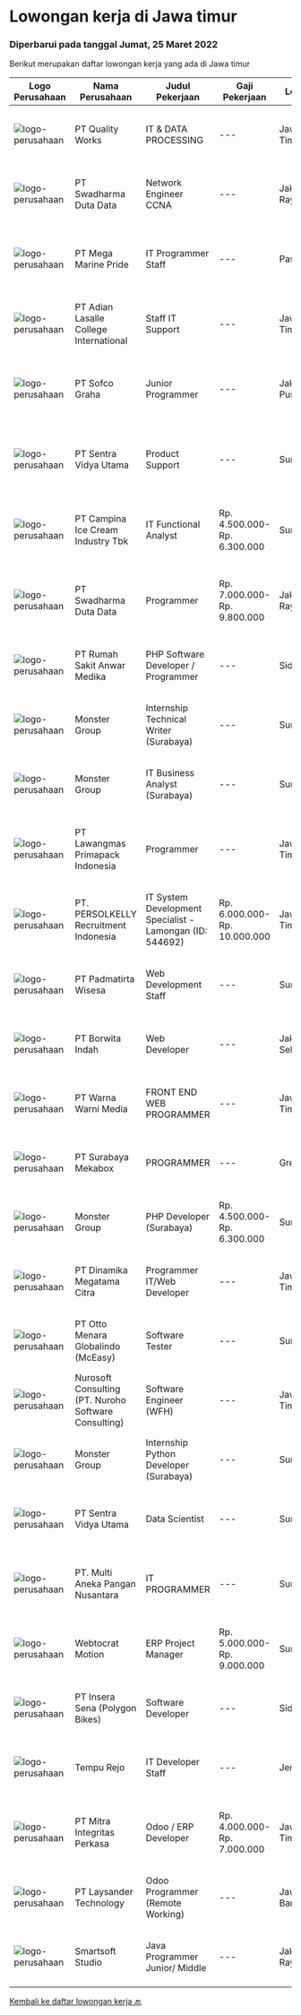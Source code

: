 
  # Lowongan kerja di Jawa timur

  ### Diperbarui pada tanggal Jumat, 25 Maret 2022

  Berikut merupakan daftar lowongan kerja yang ada di Jawa timur

  |Logo Perusahaan | Nama Perusahaan | Judul Pekerjaan | Gaji Pekerjaan | Lokasi | Deskripsi | Tanggal diunggah | Pranala |
  | -------------- | --------------- | --------------- | --------- | --------- | -------------- | ------- | ----------- |
  |![logo-perusahaan](https://image-service-cdn.seek.com.au/7ded5d57adcb691632d97f6ae372c161bea3a234/ee4dce1061f3f616224767ad58cb2fc751b8d2dc)|PT Quality Works|IT & DATA PROCESSING|---|Jawa Timur|A European owned company located in Lamongan invites qualified candidates to apply for the following position :IT &amp; DATA PROCESSINGResponsibility:...|Rabu, 23 Maret 2022|https://www.jobstreet.co.id/id/job/it-data-processing-3831358?token=0~bcbfee8b-e9cd-494f-9f1d-0f8e7b98570e&sectionRank=1&jobId=jobstreet-id-job-3831358|
|![logo-perusahaan](https://image-service-cdn.seek.com.au/e55e3708620a7ff5e7da329d1725ee01ed113417/ee4dce1061f3f616224767ad58cb2fc751b8d2dc)|PT Swadharma Duta Data|Network Engineer CCNA|---|Jakarta Raya|Kualifikasi : D3- S1 bidang Teknik Informatika, Ilmu Komputer Usia 20 - 30 tahun Pengalaman di bidang IT Network 1 - 2 Tahun Menguasai bidang IT...|Kamis, 24 Maret 2022|https://www.jobstreet.co.id/id/job/network-engineer-ccna-3831920?token=0~bcbfee8b-e9cd-494f-9f1d-0f8e7b98570e&sectionRank=2&jobId=jobstreet-id-job-3831920|
|![logo-perusahaan](https://image-service-cdn.seek.com.au/c2d1b10e65f5a153629011d5886a8b3d0e1913fb/ee4dce1061f3f616224767ad58cb2fc751b8d2dc)|PT Mega Marine Pride|IT Programmer Staff|---|Pasuruan|Tugas Pokok Membuat aplikasi inhouse yang dibutuhkan perusahaan Mengelola dan mengembangkan aplikasi yang saat ini sudah digunakan di perusahaan...|Kamis, 24 Maret 2022|https://www.jobstreet.co.id/id/job/it-programmer-staff-3814346?token=0~bcbfee8b-e9cd-494f-9f1d-0f8e7b98570e&sectionRank=3&jobId=jobstreet-id-job-3814346|
|![logo-perusahaan](https://image-service-cdn.seek.com.au/bde00bc0f8e27f68fe2820929ee7e2dc9bd7cf3a/ee4dce1061f3f616224767ad58cb2fc751b8d2dc)|PT Adian Lasalle College International|Staff IT Support|---|Jawa Timur|1. Bachelor's degree in Information Technology2. at least 3 years of experience in the same field3. Work Location : SurabayaSkills :1. IT Service...|Selasa, 22 Maret 2022|https://www.jobstreet.co.id/id/job/staff-it-support-3829844?token=0~bcbfee8b-e9cd-494f-9f1d-0f8e7b98570e&sectionRank=4&jobId=jobstreet-id-job-3829844|
|![logo-perusahaan](https://image-service-cdn.seek.com.au/5cf1d101b0ea9357b19eed6c500ae4ef35951d55/ee4dce1061f3f616224767ad58cb2fc751b8d2dc)|PT Sofco Graha|Junior Programmer|---|Jakarta Pusat|Candidate must possess at least Diploma, Bachelor's Degree in Engineering (Computer/Telecommunication), Engineering (Electrical/Electronic), Computer...|Kamis, 24 Maret 2022|https://www.jobstreet.co.id/id/job/junior-programmer-3822003?token=0~bcbfee8b-e9cd-494f-9f1d-0f8e7b98570e&sectionRank=5&jobId=jobstreet-id-job-3822003|
|![logo-perusahaan](https://image-service-cdn.seek.com.au/89a4b4d8e6af0c01c230c2b1f638fbea996731cb/ee4dce1061f3f616224767ad58cb2fc751b8d2dc)|PT Sentra Vidya Utama|Product Support|---|Surabaya|Melakukan migrasi dan mengevaluasi data Membuat report hasil analisa dan hasil migrasi data Melakukan instalasi/setting aplikasi Melakukan analisa...|Rabu, 23 Maret 2022|https://www.jobstreet.co.id/id/job/product-support-3819630?token=0~bcbfee8b-e9cd-494f-9f1d-0f8e7b98570e&sectionRank=6&jobId=jobstreet-id-job-3819630|
|![logo-perusahaan](https://image-service-cdn.seek.com.au/02e37657541aed9baae650f34c6d444e4ff9a97b/ee4dce1061f3f616224767ad58cb2fc751b8d2dc)|PT Campina Ice Cream Industry Tbk|IT Functional Analyst|Rp. 4.500.000-Rp. 6.300.000|Surabaya|Lulusan S1 Informatika / Teknologi Informasi Memiliki pengalaman minimal 3 tahun dibidang keuangan perusahaan Mampu berpikir logis, memiliki kemampuan...|Rabu, 23 Maret 2022|https://www.jobstreet.co.id/id/job/it-functional-analyst-3830913?token=0~bcbfee8b-e9cd-494f-9f1d-0f8e7b98570e&sectionRank=7&jobId=jobstreet-id-job-3830913|
|![logo-perusahaan](https://image-service-cdn.seek.com.au/e55e3708620a7ff5e7da329d1725ee01ed113417/ee4dce1061f3f616224767ad58cb2fc751b8d2dc)|PT Swadharma Duta Data|Programmer|Rp. 7.000.000-Rp. 9.800.000|Jakarta Raya|Minimal 2 Tahun pengalaman sebagai programmer Menguasai Konsep RDBMS (Relational Database Management System) Memahami Konsep Full Stack Programmig...|Rabu, 23 Maret 2022|https://www.jobstreet.co.id/id/job/programmer-3813099?token=0~bcbfee8b-e9cd-494f-9f1d-0f8e7b98570e&sectionRank=8&jobId=jobstreet-id-job-3813099|
|![logo-perusahaan](https://image-service-cdn.seek.com.au/3a6c2b428606f5e003e4942f9212030098d2ff6b/ee4dce1061f3f616224767ad58cb2fc751b8d2dc)|PT Rumah Sakit Anwar Medika|PHP Software Developer / Programmer|---|Sidoarjo|1. Mahir pemrograman PHP dan menguasai framework Laravel &amp; CodeIgniter2. Menguasai database Postgresql dan mySQL3. Menyertakan link github source...|Kamis, 24 Maret 2022|https://www.jobstreet.co.id/id/job/php-software-developer-programmer-3831668?token=0~bcbfee8b-e9cd-494f-9f1d-0f8e7b98570e&sectionRank=9&jobId=jobstreet-id-job-3831668|
|![logo-perusahaan](https://image-service-cdn.seek.com.au/fde7c35858fa549271ce89711d09acc66907aecf/ee4dce1061f3f616224767ad58cb2fc751b8d2dc)|Monster Group|Internship Technical Writer (Surabaya)|---|Surabaya|Requirements : Minimum 1 (one) year experience in the IT field, especially Technical Writer (Fresh Graduate are Welcome) Have a good level of accuracy...|Kamis, 24 Maret 2022|https://www.jobstreet.co.id/id/job/internship-technical-writer-surabaya-3820845?token=0~bcbfee8b-e9cd-494f-9f1d-0f8e7b98570e&sectionRank=10&jobId=jobstreet-id-job-3820845|
|![logo-perusahaan](https://image-service-cdn.seek.com.au/fde7c35858fa549271ce89711d09acc66907aecf/ee4dce1061f3f616224767ad58cb2fc751b8d2dc)|Monster Group|IT Business Analyst (Surabaya)|---|Surabaya|Deskripsi Pekerjaan : Evaluation of business processes, anticipating uncovered requirements. Conducting requirements analysis. Staying up to date for...|Kamis, 24 Maret 2022|https://www.jobstreet.co.id/id/job/it-business-analyst-surabaya-3821422?token=0~bcbfee8b-e9cd-494f-9f1d-0f8e7b98570e&sectionRank=11&jobId=jobstreet-id-job-3821422|
|![logo-perusahaan](https://image-service-cdn.seek.com.au/1b2da51c779de04afc91f962530d97804415fef4/ee4dce1061f3f616224767ad58cb2fc751b8d2dc)|PT Lawangmas Primapack Indonesia|Programmer|---|Jawa Timur|Programmer Pendidikan min S1 Informatika Usia 22-28 tahun Memiliki kompetensi dalam data base programming Memiliki pengalaman dalam networking dan...|Rabu, 23 Maret 2022|https://www.jobstreet.co.id/id/job/programmer-3820133?token=0~bcbfee8b-e9cd-494f-9f1d-0f8e7b98570e&sectionRank=12&jobId=jobstreet-id-job-3820133|
|![logo-perusahaan](https://image-service-cdn.seek.com.au/a778cc2d537d275f0abc3d64068f14c4c640057e/ee4dce1061f3f616224767ad58cb2fc751b8d2dc)|PT. PERSOLKELLY Recruitment Indonesia|IT System Development Specialist - Lamongan (ID: 544692)|Rp. 6.000.000-Rp. 10.000.000|Jawa Timur|PERSOLKELLY is one of the largest recruitment firms in Asia Pacific providing clients with comprehensive end-to-end workforce solutions, enabling us...|Senin, 21 Maret 2022|https://www.jobstreet.co.id/id/job/it-system-development-specialist-lamongan-id%3A-544692-3828533?token=0~bcbfee8b-e9cd-494f-9f1d-0f8e7b98570e&sectionRank=13&jobId=jobstreet-id-job-3828533|
|![logo-perusahaan](https://image-service-cdn.seek.com.au/6e9a55da35db3fc03b2a1540fd4fcbf3df04913c/ee4dce1061f3f616224767ad58cb2fc751b8d2dc)|PT Padmatirta Wisesa|Web Development Staff|---|Surabaya|Job Description : Participate in all aspects of web applications development life-cycle (developing, debugging, testing, deployment and maintenance)...|Rabu, 23 Maret 2022|https://www.jobstreet.co.id/id/job/web-development-staff-3830536?token=0~bcbfee8b-e9cd-494f-9f1d-0f8e7b98570e&sectionRank=14&jobId=jobstreet-id-job-3830536|
|![logo-perusahaan](https://image-service-cdn.seek.com.au/6c0e89982a3d3f5d72090061cda219d848c574d9/ee4dce1061f3f616224767ad58cb2fc751b8d2dc)|PT Borwita Indah|Web Developer|---|Jakarta Selatan|Job Description :WEB DEVELOPER (Placement : Jakarta &amp; Sidoarjo)The ideal candidate is a creative problem solver who will work in coordination with...|Kamis, 24 Maret 2022|https://www.jobstreet.co.id/id/job/web-developer-3813948?token=0~bcbfee8b-e9cd-494f-9f1d-0f8e7b98570e&sectionRank=15&jobId=jobstreet-id-job-3813948|
|![logo-perusahaan](https://image-service-cdn.seek.com.au/8a8aab9f7ef38dece8f0c386a0ab89b374c831c5/ee4dce1061f3f616224767ad58cb2fc751b8d2dc)|PT Warna Warni Media|FRONT END WEB PROGRAMMER|---|Jawa Timur|Membuat aplikasi sesuai dengan kebutuhan perusahaan, termasuk existing aplikasi Mewujudkan desain web menjadi system yang berfungsi dengan baik...|Kamis, 24 Maret 2022|https://www.jobstreet.co.id/id/job/front-end-web-programmer-3820633?token=0~bcbfee8b-e9cd-494f-9f1d-0f8e7b98570e&sectionRank=16&jobId=jobstreet-id-job-3820633|
|![logo-perusahaan](https://image-service-cdn.seek.com.au/8c94f1ed2bd54b4f96c53d0e370cde5d8db91d21/ee4dce1061f3f616224767ad58cb2fc751b8d2dc)|PT Surabaya Mekabox|PROGRAMMER|---|Gresik|KUALIFIKASI Pendidikan minimal D3/S1 Informatika / Komputer./ sederajat Berpengalaman di bidang programming minimal 2 tahun Memiliki komunikasi yang...|Rabu, 23 Maret 2022|https://www.jobstreet.co.id/id/job/programmer-3813748?token=0~bcbfee8b-e9cd-494f-9f1d-0f8e7b98570e&sectionRank=17&jobId=jobstreet-id-job-3813748|
|![logo-perusahaan](https://image-service-cdn.seek.com.au/fde7c35858fa549271ce89711d09acc66907aecf/ee4dce1061f3f616224767ad58cb2fc751b8d2dc)|Monster Group|PHP Developer (Surabaya)|Rp. 4.500.000-Rp. 6.300.000|Surabaya|Deskripsi Pekerjaan : Maintenance and Troubleshooting Existing Applications Develop New System Internal Application using PHP (Laravel) Ensure Designs...|Kamis, 24 Maret 2022|https://www.jobstreet.co.id/id/job/php-developer-surabaya-3820817?token=0~bcbfee8b-e9cd-494f-9f1d-0f8e7b98570e&sectionRank=18&jobId=jobstreet-id-job-3820817|
|![logo-perusahaan](https://image-service-cdn.seek.com.au/2bca4fae223c3ff5e2a7e3a922f50a1fd8915c52/ee4dce1061f3f616224767ad58cb2fc751b8d2dc)|PT Dinamika Megatama Citra|Programmer IT/Web Developer|---|Jawa Timur|Kualifikasi: Pendidikan D3/S1 Jurusan Teknik komputer IT &amp; Mekatronika (diutamakan dalam bidang Web Developer) Usia maksimal 29 tahun Memiliki...|Rabu, 23 Maret 2022|https://www.jobstreet.co.id/id/job/programmer-it-web-developer-3819617?token=0~bcbfee8b-e9cd-494f-9f1d-0f8e7b98570e&sectionRank=19&jobId=jobstreet-id-job-3819617|
|![logo-perusahaan](https://image-service-cdn.seek.com.au/f315f0c605a36ea3a033e6abb5c67515d4b00ff5/ee4dce1061f3f616224767ad58cb2fc751b8d2dc)|PT Otto Menara Globalindo (McEasy)|Software Tester|---|Surabaya|McEasy, Indonesia’s leading web and mobile logistic system, is looking for a Software Quality Assurance Specialist to join our ever-growing team.Job...|Rabu, 23 Maret 2022|https://www.jobstreet.co.id/id/job/software-tester-3819778?token=0~bcbfee8b-e9cd-494f-9f1d-0f8e7b98570e&sectionRank=20&jobId=jobstreet-id-job-3819778|
|![logo-perusahaan](https://image-service-cdn.seek.com.au/80d9f9357b1a2e56b4a86927c47c40f644df9ce9/ee4dce1061f3f616224767ad58cb2fc751b8d2dc)|Nurosoft Consulting (PT. Nuroho Software Consulting)|Software Engineer (WFH)|---|Jawa Timur|Responsibilities Design &amp; develop web and mobile applications for a wide range of projects Work with a team of QA engineers and Business Analysts...|Kamis, 24 Maret 2022|https://www.jobstreet.co.id/id/job/software-engineer-wfh-3814536?token=0~bcbfee8b-e9cd-494f-9f1d-0f8e7b98570e&sectionRank=21&jobId=jobstreet-id-job-3814536|
|![logo-perusahaan](https://image-service-cdn.seek.com.au/fde7c35858fa549271ce89711d09acc66907aecf/ee4dce1061f3f616224767ad58cb2fc751b8d2dc)|Monster Group|Internship Python Developer (Surabaya)|---|Surabaya|Jobs Description : Design, develop, test, and implement new software solutions Development support systems and systems diagnose and correct errors...|Kamis, 24 Maret 2022|https://www.jobstreet.co.id/id/job/internship-python-developer-surabaya-3821424?token=0~bcbfee8b-e9cd-494f-9f1d-0f8e7b98570e&sectionRank=22&jobId=jobstreet-id-job-3821424|
|![logo-perusahaan](https://image-service-cdn.seek.com.au/89a4b4d8e6af0c01c230c2b1f638fbea996731cb/ee4dce1061f3f616224767ad58cb2fc751b8d2dc)|PT Sentra Vidya Utama|Data Scientist|---|Surabaya|Identify valuable data sources and automate collection processes Analyze large amounts of information to discover trends and patterns Build predictive...|Kamis, 24 Maret 2022|https://www.jobstreet.co.id/id/job/data-scientist-3832359?token=0~bcbfee8b-e9cd-494f-9f1d-0f8e7b98570e&sectionRank=23&jobId=jobstreet-id-job-3832359|
|![logo-perusahaan](https://image-service-cdn.seek.com.au/7683c282b3cffe618a9c0beacd511f2b758d3b15/ee4dce1061f3f616224767ad58cb2fc751b8d2dc)|PT. Multi Aneka Pangan Nusantara|IT PROGRAMMER|---|Surabaya|DESKRIPSI PEKERJAAN: Membuat aplikasi Web/Mobile/Desktop sesuai dengan kebutuhan Perusahaan. Menganalisa kebutuhan Perusahaan dan menerapkannya pada...|Selasa, 22 Maret 2022|https://www.jobstreet.co.id/id/job/it-programmer-3829459?token=0~bcbfee8b-e9cd-494f-9f1d-0f8e7b98570e&sectionRank=24&jobId=jobstreet-id-job-3829459|
|![logo-perusahaan](https://image-service-cdn.seek.com.au/fdec7010967175eeb31b74205589d031ef31e3da/ee4dce1061f3f616224767ad58cb2fc751b8d2dc)|Webtocrat Motion|ERP Project Manager|Rp. 5.000.000-Rp. 9.000.000|Surabaya|Candidate must possess at least a Computer Science/Information System/Economics/Accounting or equivalent Required skill(s): ERP SAP / Odoo / other ERP...|Kamis, 24 Maret 2022|https://www.jobstreet.co.id/id/job/erp-project-manager-3820552?token=0~bcbfee8b-e9cd-494f-9f1d-0f8e7b98570e&sectionRank=25&jobId=jobstreet-id-job-3820552|
|![logo-perusahaan](https://image-service-cdn.seek.com.au/8e4c70256f19777521f4ab38a5f4dda5365a7dba/ee4dce1061f3f616224767ad58cb2fc751b8d2dc)|PT Insera Sena (Polygon Bikes)|Software Developer|---|Sidoarjo|We always focused on end-to-end experience of our customer and as a Software Developer you will get a chance to help and bring joy to millions of...|Kamis, 24 Maret 2022|https://www.jobstreet.co.id/id/job/software-developer-3814568?token=0~bcbfee8b-e9cd-494f-9f1d-0f8e7b98570e&sectionRank=26&jobId=jobstreet-id-job-3814568|
|![logo-perusahaan](https://image-service-cdn.seek.com.au/8932e17cb34d89f6929d34387320dc9282a595ab/ee4dce1061f3f616224767ad58cb2fc751b8d2dc)|Tempu Rejo|IT Developer Staff|---|Jember|Participate in the entire application lifecycle, focusing on coding and debugging. Write clean code to develop functional web or mobile applications....|Rabu, 23 Maret 2022|https://www.jobstreet.co.id/id/job/it-developer-staff-3819914?token=0~bcbfee8b-e9cd-494f-9f1d-0f8e7b98570e&sectionRank=27&jobId=jobstreet-id-job-3819914|
|![logo-perusahaan](https://image-service-cdn.seek.com.au/a0deea3fafee0f59426704896e6fba5ea07f70ef/ee4dce1061f3f616224767ad58cb2fc751b8d2dc)|PT Mitra Integritas Perkasa|Odoo / ERP Developer|Rp. 4.000.000-Rp. 7.000.000|Jawa Timur|PT. Mitra Integritas Perkasa merupakan software developer odoo ERP untuk sektor industri aluminium. Kami mengundang anda, Odoo developer maupun IT...|Kamis, 24 Maret 2022|https://www.jobstreet.co.id/id/job/odoo-erp-developer-3832375?token=0~bcbfee8b-e9cd-494f-9f1d-0f8e7b98570e&sectionRank=28&jobId=jobstreet-id-job-3832375|
|![logo-perusahaan](https://image-service-cdn.seek.com.au/188a74a077f27d8848c0d2064a064a4fe1c3bbf1/ee4dce1061f3f616224767ad58cb2fc751b8d2dc)|PT Laysander Technology|Odoo Programmer (Remote Working)|---|Jawa Barat|Remote Working / Work From HomeSuka Coding, User Friendly Oriented, Develop Program yang berdampak bagi orang banyak?Jadilah Odoo Developer di...|Rabu, 23 Maret 2022|https://www.jobstreet.co.id/id/job/odoo-programmer-remote-working-3813507?token=0~bcbfee8b-e9cd-494f-9f1d-0f8e7b98570e&sectionRank=29&jobId=jobstreet-id-job-3813507|
|![logo-perusahaan](https://image-service-cdn.seek.com.au/a7341f3f9afd571fa934df8ef2a9eb4b1994d112/ee4dce1061f3f616224767ad58cb2fc751b8d2dc)|Smartsoft Studio|Java Programmer Junior/ Middle|---|Jakarta Raya|Deskripsi Pekerjaan Mengidentifikasi perubahan untuk memperbaiki proses aplikasi java existing Mengembangkan kode aplikasi untuk program java...|Jumat, 25 Maret 2022|https://www.jobstreet.co.id/id/job/java-programmer-junior-middle-3832913?token=0~bcbfee8b-e9cd-494f-9f1d-0f8e7b98570e&sectionRank=30&jobId=jobstreet-id-job-3832913|


  [Kembali ke daftar lowongan kerja 🔙](../README.md#daftar-lowongan-kerja)
  